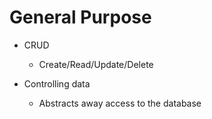 <!SLIDE bullets incremental transition=curtainX>

# General Purpose

* CRUD

    * Create/Read/Update/Delete

* Controlling data

    * Abstracts away access to the database
